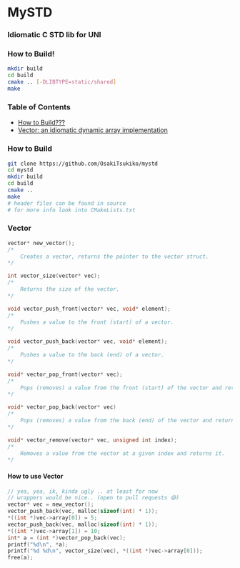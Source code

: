 # MySTD
### Idiomatic C STD lib for UNI  

### How to Build!
```bash
mkdir build
cd build
cmake .. [-DLIBTYPE=static/shared]
make
```

### Table of Contents
- [How to Build???](#how-to-build)
- [Vector: an idiomatic dynamic array implementation](#vector)

### How to Build
```bash
git clone https://github.com/OsakiTsukiko/mystd
cd mystd
mkdir build
cd build
cmake ..
make
# header files can be found in source
# for more info look into CMakeLists.txt
```  

### Vector
```c
vector* new_vector();
/*
    Creates a vector, returns the pointer to the vector struct.
*/

int vector_size(vector* vec);
/*
    Returns the size of the vector.
*/

void vector_push_front(vector* vec, void* element);
/*
    Pushes a value to the front (start) of a vector.
*/

void vector_push_back(vector* vec, void* element);
/*
    Pushes a value to the back (end) of a vector.
*/

void* vector_pop_front(vector* vec);
/*
    Pops (removes) a value from the front (start) of the vector and returns it.
*/

void* vector_pop_back(vector* vec)
/*
    Pops (removes) a value from the back (end) of the vector and returns it.
*/

void* vector_remove(vector* vec, unsigned int index);
/*
    Removes a value from the vector at a given index and returns it.
*/
```

#### How to use Vector
```cpp
// yea, yea, ik, kinda ugly .. at least for now
// wrappers would be nice.. (open to pull requests 😅)
vector* vec = new_vector();
vector_push_back(vec, malloc(sizeof(int) * 1));
*((int *)vec->array[0]) = 5;
vector_push_back(vec, malloc(sizeof(int) * 1));
*((int *)vec->array[1]) = 10;
int* a = (int *)vector_pop_back(vec);
printf("%d\n", *a);
printf("%d %d\n", vector_size(vec), *((int *)vec->array[0]));
free(a);
```